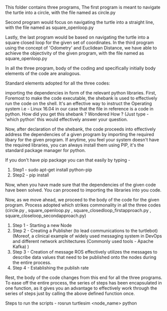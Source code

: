 This folder contains three programs, 
The first program is meant to navigate the turtle into a circle, with the file named as circle.py

Second program would focus on navigating the turtle into a straight line, with the file named as square_openloop.py

Lastly, the last program would be based on navigating the turtle into a square closed loop for the given set of coordinates. In the third program using the concept of 'Odometry' and Euclidean Distance, we have able to achieve the objectivity of the given program, with the file named as square_openloop.py

In all the three program, body of the coding and specifically initially body elements of the code are analogous. 

Standard elements adopted for all the three codes: 

importing the dependencies in form of the relevant python libraries.
First, Foremost to make the code executable, the shebank is used to effectively run the code on the shell. 
It's an effective way to instruct the Operating system i.e - Linux 16.04 in our case that the file in reference is a code in python.
How did you get this shebank ? Wondered How ? (Just type - 'which python' this would effectively answer your question.

Now, after declaration of the shebank, the code proceeds into effectively address the dependencies of a given program by importing the 
required libary for the given program.
If anytime, you feel your system doesn't have the required libraries, you can always install them using PIP, it's the standard package manager for python.

If you don't have pip package you can that easily by typing -
1. Step1 - sudo apt-get install python-pip 
2. Step2 - pip install <Package name>
  
Now, when you have made sure that the dependencies of the given code have been solved. You can proceed to importing the libraries into you code. 

Now, as we move ahead, we proceed to the body of the code for the given program. 
Process adopted which strikes commonality in all the three codes (circle.py , square_openloop.py , square_closedloop_firstapproach.py , square_closeloop_secondapproach.py) 
1. Step 1 - Starting a new Node
2. Step 2 - Creating a Publisher (to lead communications to the turtlebot)(Moreof, a clinical example of widely used messaging system in DevOps and different network architectures (Commonly used tools - Apache Kafka) )
3. Step 3 - Creation of message 
ROS effectively utilizes the messages to describe data values that need to be published onto the nodes during the entire process.
4. Step 4 - Establishing the publish rate

Rest, the body of the code changes from this end for all the three programs. 
To ease off the entire process, the series of steps has been encapsulated in one function, as it gives you an advantage to effectively work through the series of steps just by calling the above defined function once.

Steps to run the scripts -
rosrun turtlesim <node_name>
python <script name>

**POINT OF ERROR -
If you have upgraded your python IDE environment to 3.6 or above (to the Latest 3.7). I would STRONGLY RECOMMEND to downgrade your environment for the fact the ROS Kinetic stable release as of now seems compatible to just 2.7.2 release only.
To check the environment version 
1. python --version
 **After you install the python 2.7.2, make sure to configure the environment accurately with the required variables. 
